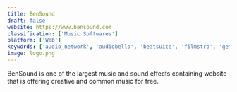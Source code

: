 ```yaml
---
title: BenSound
draft: false 
website: https://www.bensound.com
classification: ['Music Softwares']
platform: ['Web']
keywords: ['audio_network', 'audiobello', 'beatsuite', 'filmstro', 'getty_images_music', 'jukedeck', 'sfxsource', 'shutterstock_music', 'the_music_bed', 'vimeo_music_store', 'ccmixter']
image: logo.png
---
```

BenSound is one of the largest music and sound effects containing website that is offering creative and common music for free.